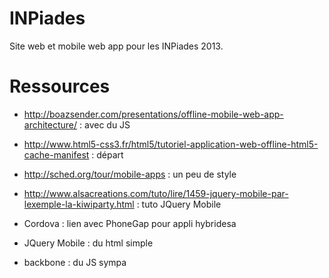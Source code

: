 INPiades
========

Site web et mobile web app pour les INPiades 2013.


Ressources
==========

* http://boazsender.com/presentations/offline-mobile-web-app-architecture/ : avec du JS
* http://www.html5-css3.fr/html5/tutoriel-application-web-offline-html5-cache-manifest : départ
* http://sched.org/tour/mobile-apps : un peu de style
* http://www.alsacreations.com/tuto/lire/1459-jquery-mobile-par-lexemple-la-kiwiparty.html : tuto JQuery Mobile

* Cordova : lien avec PhoneGap pour appli hybridesa
* JQuery Mobile : du html simple
* backbone : du JS sympa
